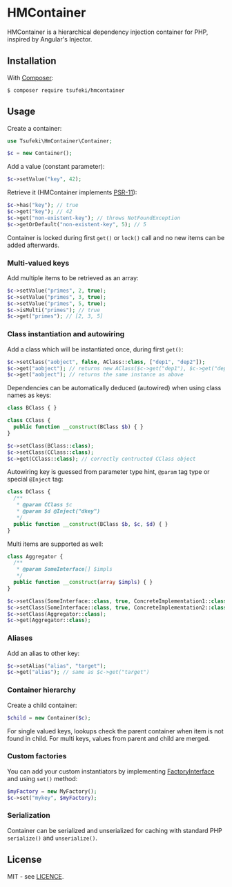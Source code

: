 HMContainer
===========

HMContainer is a hierarchical dependency injection container for PHP, inspired
by Angular's Injector.

Installation
------------

With [Composer](https://getcomposer.org/):
```
$ composer require tsufeki/hmcontainer
```

Usage
-----

Create a container:

```php
use Tsufeki\HmContainer\Container;

$c = new Container();
```

Add a value (constant parameter):

```php
$c->setValue("key", 42);
```

Retrieve it (HMContainer implements [PSR-11](https://github.com/php-fig/fig-standards/blob/master/accepted/PSR-11-container.md)):

```php
$c->has("key"); // true
$c->get("key"); // 42
$c->get("non-existent-key"); // throws NotFoundException
$c->getOrDefault("non-existent-key", 5); // 5
```

Container is locked during first `get()` or `lock()` call and no new items can
be added afterwards.

### Multi-valued keys

Add multiple items to be retrieved as an array:

```php
$c->setValue("primes", 2, true);
$c->setValue("primes", 3, true);
$c->setValue("primes", 5, true);
$c->isMulti("primes"); // true
$c->get("primes"); // [2, 3, 5]
```

### Class instantiation and autowiring

Add a class which will be instantiated once, during first `get()`:

```php
$c->setClass("aobject", false, AClass::class, ["dep1", "dep2"]);
$c->get("aobject"); // returns new AClass($c->get("dep1"), $c->get("dep2"))
$c->get("aobject"); // returns the same instance as above
```

Dependencies can be automatically deduced (autowired) when using class names as keys:

```php
class BClass { }

class CClass {
  public function __construct(BClass $b) { }
}

$c->setClass(BClass::class);
$c->setClass(CClass::class);
$c->get(CClass::class); // correctly contructed CClass object
```

Autowiring key is guessed from parameter type hint, `@param` tag type or special `@Inject` tag:

```php
class DClass {
  /**
   * @param CClass $c
   * @param $d @Inject("dkey")
   */
  public function __construct(BClass $b, $c, $d) { }
}
```

Multi items are supported as well:

```php
class Aggregator {
  /**
   * @param SomeInterface[] $impls
   */
  public function __construct(array $impls) { }
}

$c->setClass(SomeInterface::class, true, ConcreteImplementation1::class);
$c->setClass(SomeInterface::class, true, ConcreteImplementation2::class);
$c->setClass(Aggregator::class);
$c->get(Aggregator::class);
```

### Aliases

Add an alias to other key:

```php
$c->setAlias("alias", "target");
$c->get("alias"); // same as $c->get("target")
```

### Container hierarchy

Create a child container:

```php
$child = new Container($c);
```

For single valued keys, lookups check the parent container when item is not
found in child. For multi keys, values from parent and child are merged.

### Custom factories

You can add your custom instantiators by implementing
[FactoryInterface](src/Tsufeki/HmContainer/FactoryInterface.php) and using
`set()` method:

```php
$myFactory = new MyFactory();
$c->set("mykey", $myFactory);
```

### Serialization

Container can be serialized and unserialized for caching with standard PHP
`serialize()` and `unserialize()`.

License
-------
MIT - see [LICENCE](LICENSE).
